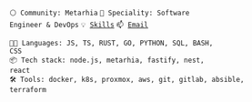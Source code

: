 <code>⚪ Community: Metarhia</code>
<code>👷 Speciality: Software Engineer & DevOps</code>
<code>💡 [Skills](SKILLS.md)</code>
<code>📫 [Email](mailto:svmlitimur+github@gmail.com)</code><br>

<code>🧑‍💻 Languages: JS, TS, RUST, GO, PYTHON, SQL, BASH, CSS</code>\
<code>📦 Tech stack: node.js, metarhia, fastify, nest, react</code>\
<code>🛠️ Tools: docker, k8s, proxmox, aws, git, gitlab, absible, terraform</code>

